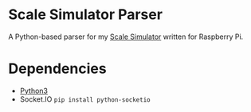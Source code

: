 # Scale Simulator Parser

A Python-based parser for my [Scale Simulator](https://github.com/DDuunk/scale-simulator.git) written for Raspberry Pi.

# Dependencies

* [Python3](https://www.python.org/download/releases/3.0/)
* Socket.IO ```pip install python-socketio```